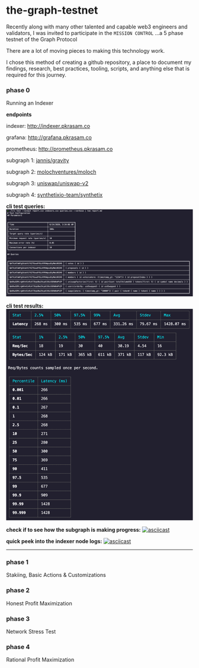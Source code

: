 # the-graph-testnet

Recently along with many other talented and capable web3 engineers and validators, I was invited to participate in the `MISSION CONTROL` ...a 5 phase testnet of the Graph Protocol

There are a lot of moving pieces to making this technology work.

I chose this method of creating a github repository, a place to document my findings, research, best practices, tooling, scripts, and anything else that is required for this journey.

### phase 0
Running an Indexer

**endpoints**

indexer: http://indexer.pkrasam.co

grafana: http://grafana.pkrasam.co

prometheus: http://prometheus.pkrasam.co


subgraph 1: [jannis/gravity](http://indexer.pkrasam.co/subgraphs/name/jannis/gravity/graphql)

subgraph 2: [molochventures/moloch](http://indexer.pkrasam.co/subgraphs/name/molochventures/moloch/graphql)

subgraph 3: [uniswap/uniswap-v2](http://indexer.pkrasam.co/subgraphs/name/uniswap/uniswap-v2/graphql)

subgraph 4: [synthetixio-team/synthetix](http://indexer.pkrasam.co/subgraphs/name/synthetixio-team/synthetix/graphql)


**cli test queries:**
![cli test queries](https://raw.githubusercontent.com/pkrasam/graph-testnet/master/images/phase-0-cli-test-queries.png "cli test queries")


**cli test results:**
![cli test results](https://raw.githubusercontent.com/pkrasam/graph-testnet/master/images/phase-0-cli-test-results.png "cli test results")


**check if to see how the subgraph is making progress:**
[![asciicast](https://asciinema.org/a/355069.svg)](https://asciinema.org/a/355069)


**quick peek into the indexer node logs:**
[![asciicast](https://asciinema.org/a/355076.svg)](https://asciinema.org/a/355076)

---------------------------------------

### phase 1
Stakiing, Basic Actions & Customizations

### phase 2
Honest Profit Maximization

### phase 3
Network Stress Test

### phase 4
Rational Profit Maximization

